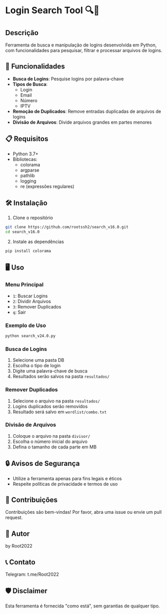 # Login Search Tool 🔍🔐

## Descrição
Ferramenta de busca e manipulação de logins desenvolvida em Python, com funcionalidades para pesquisar, filtrar e processar arquivos de logins.

## 🚀 Funcionalidades
- **Busca de Logins**: Pesquise logins por palavra-chave
- **Tipos de Busca**: 
  - Login
  - Email
  - Número
  - IPTV
- **Remoção de Duplicados**: Remove entradas duplicadas de arquivos de logins
- **Divisão de Arquivos**: Divide arquivos grandes em partes menores

## 📋 Requisitos
- Python 3.7+
- Bibliotecas:
  - colorama
  - argparse
  - pathlib
  - logging
  - re (expressões regulares)

## 🛠️ Instalação

1. Clone o repositório
```bash
git clone https://github.com/rootssh2/search_v16.0.git
cd search_v16.0
```

2. Instale as dependências
```bash
pip install colorama
```

## 🖥️ Uso

### Menu Principal
- `1`: Buscar Logins
- `2`: Dividir Arquivos
- `3`: Remover Duplicados
- `q`: Sair

### Exemplo de Uso
```bash
python search_v24.0.py
```

### Busca de Logins
1. Selecione uma pasta DB
2. Escolha o tipo de login
3. Digite uma palavra-chave de busca
4. Resultados serão salvos na pasta `resultados/`

### Remover Duplicados
1. Selecione o arquivo na pasta `resultados/`
2. Logins duplicados serão removidos
3. Resultado será salvo em `wordlist/combo.txt`

### Divisão de Arquivos
1. Coloque o arquivo na pasta `divisor/`
2. Escolha o número inicial do arquivo
3. Defina o tamanho de cada parte em MB

## 🔒 Avisos de Segurança
- Utilize a ferramenta apenas para fins legais e éticos
- Respeite políticas de privacidade e termos de uso

## 🤝 Contribuições
Contribuições são bem-vindas! Por favor, abra uma issue ou envie um pull request.

## 👥 Autor
by Root2022

## 📞 Contato
Telegram: t.me/Root2022

## 🛡️ Disclaimer
Esta ferramenta é fornecida "como está", sem garantias de qualquer tipo.
